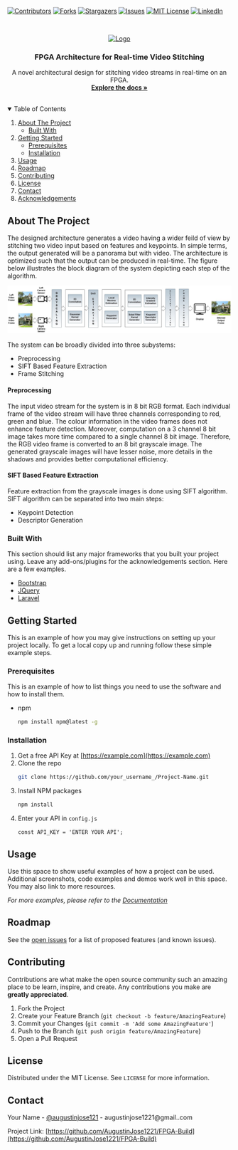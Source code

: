 [![Contributors][contributors-shield]][contributors-url]
[![Forks][forks-shield]][forks-url]
[![Stargazers][stars-shield]][stars-url]
[![Issues][issues-shield]][issues-url]
[![MIT License][license-shield]][license-url]
[![LinkedIn][linkedin-shield]][linkedin-url]



<!-- PROJECT LOGO -->
<br />
<p align="center">
  <a href="https://github.com/AugustinJose1221/FPGA-Build">
    <img src="images/logo.png" alt="Logo" width="80" height="80">
  </a>

  <h3 align="center">FPGA Architecture for Real-time Video Stitching</h3>

  <p align="center">
    A novel architectural design for stitching video streams in real-time on an FPGA.
    <br />
    <a href="https://github.com/othneildrew/Best-README-Template"><strong>Explore the docs »</strong></a>
    <br />
    <br />
  </p>
</p>



<!-- TABLE OF CONTENTS -->
<details open="open">
  <summary>Table of Contents</summary>
  <ol>
    <li>
      <a href="#about-the-project">About The Project</a>
      <ul>
        <li><a href="#built-with">Built With</a></li>
      </ul>
    </li>
    <li>
      <a href="#getting-started">Getting Started</a>
      <ul>
        <li><a href="#prerequisites">Prerequisites</a></li>
        <li><a href="#installation">Installation</a></li>
      </ul>
    </li>
    <li><a href="#usage">Usage</a></li>
    <li><a href="#roadmap">Roadmap</a></li>
    <li><a href="#contributing">Contributing</a></li>
    <li><a href="#license">License</a></li>
    <li><a href="#contact">Contact</a></li>
    <li><a href="#acknowledgements">Acknowledgements</a></li>
  </ol>
</details>



<!-- ABOUT THE PROJECT -->
## About The Project

The designed architecture generates a video having a wider feild of view by stitching two video input based on features and keypoints. In simple terms, the output generated will be a panorama but with video. The architecture is optimized such that the output can be produced in real-time. The figure below illustrates the block diagram of the system depicting each step of the algorithm.
 
![Block Diagram](https://github.com/AugustinJose1221/FPGA-Build/blob/beta/img/System%20Design.jpg)

The system can be broadly divided into three subystems:
* Preprocessing
* SIFT Based Feature Extraction
* Frame Stitching

#### Preprocessing

The  input  video  stream  for  the  system  is  in  8  bit  RGB format.  Each  individual  frame  of  the  video  stream  will  have three  channels  corresponding  to  red,  green  and  blue.  The colour  information  in  the  video  frames  does  not  enhance feature  detection.  Moreover,  computation  on  a  3  channel  8 bit image takes more time compared to a single channel 8 bit image. Therefore, the RGB video frame is converted to an 8 bit grayscale image. The generated grayscale images will have lesser noise, more details in the shadows and provides better computational efficiency. 

#### SIFT Based Feature Extraction

Feature extraction from the grayscale images is done using SIFT  algorithm.  SIFT  algorithm  can  be  separated  into  two main steps:
* Keypoint Detection
* Descriptor Generation

### Built With

This section should list any major frameworks that you built your project using. Leave any add-ons/plugins for the acknowledgements section. Here are a few examples.
* [Bootstrap](https://getbootstrap.com)
* [JQuery](https://jquery.com)
* [Laravel](https://laravel.com)



<!-- GETTING STARTED -->
## Getting Started

This is an example of how you may give instructions on setting up your project locally.
To get a local copy up and running follow these simple example steps.

### Prerequisites

This is an example of how to list things you need to use the software and how to install them.
* npm
  ```sh
  npm install npm@latest -g
  ```

### Installation

1. Get a free API Key at [https://example.com](https://example.com)
2. Clone the repo
   ```sh
   git clone https://github.com/your_username_/Project-Name.git
   ```
3. Install NPM packages
   ```sh
   npm install
   ```
4. Enter your API in `config.js`
   ```JS
   const API_KEY = 'ENTER YOUR API';
   ```



<!-- USAGE EXAMPLES -->
## Usage

Use this space to show useful examples of how a project can be used. Additional screenshots, code examples and demos work well in this space. You may also link to more resources.

_For more examples, please refer to the [Documentation](https://example.com)_



<!-- ROADMAP -->
## Roadmap

See the [open issues](https://github.com/othneildrew/Best-README-Template/issues) for a list of proposed features (and known issues).



<!-- CONTRIBUTING -->
## Contributing

Contributions are what make the open source community such an amazing place to be learn, inspire, and create. Any contributions you make are **greatly appreciated**.

1. Fork the Project
2. Create your Feature Branch (`git checkout -b feature/AmazingFeature`)
3. Commit your Changes (`git commit -m 'Add some AmazingFeature'`)
4. Push to the Branch (`git push origin feature/AmazingFeature`)
5. Open a Pull Request



<!-- LICENSE -->
## License

Distributed under the MIT License. See `LICENSE` for more information.



<!-- CONTACT -->
## Contact

Your Name - [@augustinjose121](https://twitter.com/augustinjose121) - augustinjose1221@gmail..com

Project Link: [https://github.com/AugustinJose1221/FPGA-Build](https://github.com/AugustinJose1221/FPGA-Build)







<!-- MARKDOWN LINKS & IMAGES -->
<!-- https://www.markdownguide.org/basic-syntax/#reference-style-links -->
[contributors-shield]: https://img.shields.io/github/contributors/AugustinJose1221/FPGA-Build.svg?style=for-the-badge
[contributors-url]: https://github.com/AugustinJose1221/FPGA-Build/graphs/contributors
[forks-shield]: https://img.shields.io/github/forks/AugustinJose1221/FPGA-Build.svg?style=for-the-badge
[forks-url]: https://github.com/AugustinJose1221/FPGA-Build/network/members
[stars-shield]: https://img.shields.io/github/stars/AugustinJose1221/FPGA-Build.svg?style=for-the-badge
[stars-url]: https://github.com/AugustinJose1221/FPGA-Build/stargazers
[issues-shield]: https://img.shields.io/github/issues/AugustinJose1221/FPGA-Build.svg?style=for-the-badge
[issues-url]: https://github.com/AugustinJose1221/FPGA-Build/issues
[license-shield]: https://img.shields.io/github/license/AugustinJose1221/FPGA-Build.svg?style=for-the-badge
[license-url]: https://github.com/AugustinJose1221/FPGA-Build/blob/master/LICENSE.txt
[linkedin-shield]: https://img.shields.io/badge/-LinkedIn-black.svg?style=for-the-badge&logo=linkedin&colorB=555
[linkedin-url]: https://linkedin.com/in/augustin-jose1221
[product-screenshot]: images/screenshot.png

